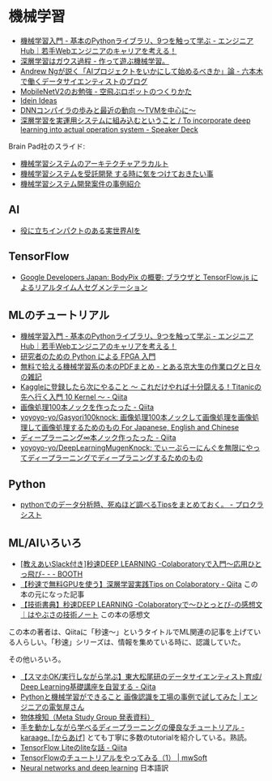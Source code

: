 # 機械学習

* [機械学習入門 - 基本のPythonライブラリ、9つを触って学ぶ - エンジニアHub｜若手Webエンジニアのキャリアを考える！](https://employment.en-japan.com/engineerhub/entry/2018/11/09/110000)
* [深層学習はガウス過程 - 作って遊ぶ機械学習。](http://machine-learning.hatenablog.com/entry/2018/01/13/142612)
* [Andrew Ngが説く「AIプロジェクトをいかにして始めるべきか」論 - 六本木で働くデータサイエンティストのブログ](https://tjo.hatenablog.com/entry/2019/03/03/145349)
* [MobileNetV2のお勉強 - 空飛ぶロボットのつくりかた](http://robonchu.hatenablog.com/entry/2018/11/24/123035)
* [Idein Ideas](https://blog.idein.jp/)
* [DNNコンパイラの歩みと最近の動向 〜TVMを中心に〜](https://www.slideshare.net/bonotake/dnn-tvm?next_slideshow=1)
* [深層学習を実運用システムに組み込むということ / To incorporate deep learning into actual operation system - Speaker Deck](https://speakerdeck.com/ysdyt/to-incorporate-deep-learning-into-actual-operation-system)

Brain Pad社のスライド:
* [機械学習システムのアーキテクチャアラカルト](https://www.slideshare.net/BrainPad/ss-131876455)
* [機械学習システムを受託開発 する時に気をつけておきたい事](https://www.slideshare.net/BrainPad/20181115-125027419)
* [機械学習システム開発案件の事例紹介](https://www.slideshare.net/BrainPad/ss-125027959)

## AI

* [役に立ちインパクトのある実世界AIを](http://ibisml.org/ibis2018/files/2018/11/kanade.pdf)

## TensorFlow

* [Google Developers Japan: BodyPix の概要: ブラウザと TensorFlow.js によるリアルタイム人セグメンテーション](https://developers-jp.googleblog.com/2019/04/bodypix-tensorflowjs.html?linkId=65622464)


## MLのチュートリアル

* [機械学習入門 - 基本のPythonライブラリ、9つを触って学ぶ - エンジニアHub｜若手Webエンジニアのキャリアを考える！](https://employment.en-japan.com/engineerhub/entry/2018/11/09/110000)
* [研究者のための Python による FPGA 入門](https://www.slideshare.net/ryos36/python-fpga-74774921)
* [無料で拾える機械学習系の本のPDFまとめ - とある京大生の作業ログと日々の雑記](http://komi1230.hatenablog.com/entry/2019/03/14/154236)
* [Kaggleに登録したら次にやること ～ これだけやれば十分闘える！Titanicの先へ行く入門 10 Kernel ～ - Qiita](https://qiita.com/upura/items/3c10ff6fed4e7c3d70f0)
* [画像処理100本ノックを作ったった - Qiita](https://qiita.com/yoyoyo_/items/2ef53f47f87dcf5d1e14)
* [yoyoyo-yo/Gasyori100knock: 画像処理100本ノックして画像処理を画像処理して画像処理するためのもの For Japanese, English and Chinese](https://github.com/yoyoyo-yo/Gasyori100knock)
* [ディープラーニング∞本ノック作ったった - Qiita](https://qiita.com/yoyoyo_/items/cd5b859341106c3b52f9)
* [yoyoyo-yo/DeepLearningMugenKnock: でぃーぷらーにんぐを無限にやってディープラーニングでディープラニングするためのもの](https://github.com/yoyoyo-yo/DeepLearningMugenKnock)

## Python

* [pythonでのデータ分析時、死ぬほど調べるTipsをまとめておく。 - プロクラシスト](https://www.procrasist.com/entry/python-tips)

## ML/AIいろいろ

* [[教えあいSlack付き]秒速DEEP LEARNING -Colaboratoryで入門〜応用ひとっ飛び- - - BOOTH](https://booth.pm/ja/items/1043171)
* [【秒速で無料GPUを使う】深層学習実践Tips on Colaboratory - Qiita](https://qiita.com/tomo_makes/items/b3c60b10f7b25a0a5935) この本の元になった記事
* [【技術書典】秒速DEEP LEARNING -Colaboratoryで〜ひとっとび-の感想文｜はやぶさの技術ノート](https://cpp-learning.com/deep_learning_colaboratory/) この本の感想文

この本の著者は、Qiitaに「秒速〜」というタイトルでML関連の記事を上げている人らしい。「秒速」シリーズは、情報を集めている時に、認識していた。

その他いろいろ。

* [【スマホOK/実行しながら学ぶ】東大松尾研のデータサイエンティスト育成/ Deep Learning基礎講座を自習する - Qiita](https://qiita.com/tomo_makes/items/5d6f5860bb793e3b354a)
* [Pythonと機械学習ができること 画像認識を工場の事例で試してみた | エンジニアの電気屋さん](https://misoji-engineer.com/archives/python-program.html)
* [物体検知（Meta Study Group 発表資料）](https://www.slideshare.net/cvpaperchallenge/meta-study-group)
* [手を動かしながら学べるディープラーニングの優良なチュートリアル - karaage. [からあげ]](https://karaage.hatenadiary.jp/entry/2018/10/29/073000) とても丁寧に多数のtutorialを紹介している。熟読。
* [TensorFlow Liteのliteな話 - Qiita](https://qiita.com/hnakagawa/items/300e50134b03fb3e0350)
* [TensorFlowのチュートリアルをやってみる（1） | mwSoft](http://www.mwsoft.jp/programming/tensor/tutorial_beginners.html)
* [Neural networks and deep learning](http://nnadl-ja.github.io/nnadl_site_ja/index.html) 日本語訳
